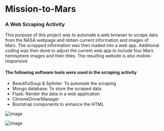 # Mission-to-Mars
### A Web Scraping Activity

This purpose of this project was to  automate a web browser to scrape data from the NASA webpage and obtain current information and images of Mars. The scrapped information was then loaded into a web app. Additional coding was then done to adjust the current web app to include four Mars hemisphere images and their titles.  The resulting website is also mobile-responsive

#### The following software tools were used in the scraping activity
- BeautifulSoup  & Splinter: To automate the scraping 
- Mongo database: To store the scraped data
- Flask: Render the data in a web application
- ChromeDriverManager
- Bootstrap components to enhance the HTML 

![image](https://user-images.githubusercontent.com/90416094/146657517-b90b6fb2-35ab-4c90-8108-79fcb66820ce.png)


![image](https://user-images.githubusercontent.com/90416094/146657541-6d2d9a71-1e4a-49e9-ad01-6657a457b312.png)

